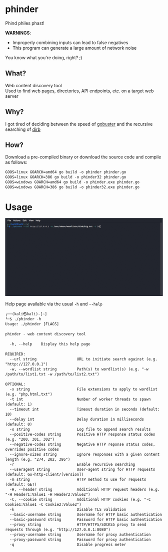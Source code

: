 # phinder
Phind philes phast!  
  
**WARNINGS**:
* Improperly combining inputs can lead to false negatives
* This program can generate a large amount of network noise

You know what you're doing, right? ;)

## What?
Web content discovery tool  
Used to find web pages, directories, API endpoints, etc. on a target web server

## Why?
I got tired of deciding between the speed of [gobuster](https://github.com/OJ/gobuster) and the recursive searching of [dirb](https://salsa.debian.org/pkg-security-team/dirb)

## How?
Download a pre-compiled binary or download the source code and compile as follows:  
```
GOOS=linux GOARCH=amd64 go build -o phinder phinder.go
GOOS=linux GOARCH=386 go build -o phinder32 phinder.go
GOOS=windows GOARCH=amd64 go build -o phinder.exe phinder.go
GOOS=windows GOARCH=386 go build -o phinder32.exe phinder.go
```

# Usage
![](https://github.com/SpacemanHenry/phinder/blob/main/run.gif)

Help page available via the usual `-h` and `--help`
```
┌──(kali㉿kali)-[~]
└─$ ./phinder -h                                                                                  
Usage: ./phinder [FLAGS]

phinder - web content discovery tool

  -h, --help    Display this help page

REQUIRED: 
  --url string                  URL to initiate search against (e.g. "http://127.0.0.1")
  -w, --wordlist string         Path(s) to wordlist(s) (e.g. "-w /path/to/list1.txt -w /path/to/list2.txt")

OPTIONAL:
  -x string                     File extensions to apply to wordlist (e.g. "php,html,txt")
  -t int                        Number of worker threads to spawn (default: 1)
  --timeout int                 Timeout duration in seconds (default: 10)
  --delay int                   Delay duration in milliseconds (default: 0)
  -o string                     Log file to append search results
  --positive-codes string       Positive HTTP response status codes (e.g. "200, 301, 302")
  --negative-codes string       Negative HTTP reponse status codes, overrides positive codes
  --ignore-sizes string         Ignore responses with a given content length (e.g. "274, 202, 386")
  -r                            Enable recursive searching
  --useragent string            User-agent string for HTTP requests (default: Go-http-client/[version])
  -m string                     HTTP method to use for requests (default: GET)
  -H, --header string           Additional HTTP request headers (e.g. "-H Header1:Value1 -H Header2:Value2")
  -C, --cookie string           Additional HTTP cookies (e.g. "-C Cookie1:Value1 -C Cookie2:Value2")
  -k                            Disable TLS validation
  --basic-username string       Username for HTTP basic authentication
  --basic-password string       Password for HTTP basic authentication
  --proxy string                HTTP/HTTPS/SOCKS5 proxy to send requests through (e.g. "http://127.0.0.1:8080")
  --proxy-username string       Username for proxy authentication
  --proxy-password string       Password for proxy authentication
  -q                            Disable progress meter
```
